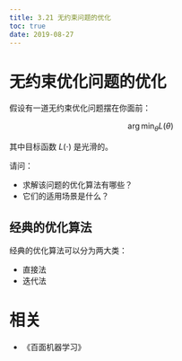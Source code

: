 ```yaml
---
title: 3.21 无约束问题的优化
toc: true
date: 2019-08-27
---
```


# 无约束优化问题的优化

假设有一道无约束优化问题摆在你面前：

$$
\arg \min_{\theta} L(\theta)
$$

其中目标函数 $L(\cdot)$ 是光滑的。

请问：

- 求解该问题的优化算法有哪些？
- 它们的适用场景是什么？

## 经典的优化算法

经典的优化算法可以分为两大类：

- 直接法
- 迭代法



# 相关

- 《百面机器学习》
